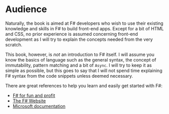 # Audience

Naturally, the book is aimed at F# developers who wish to use their existing knowledge and skills in F# to build front-end apps. Except for a bit of HTML and CSS, no prior experience is assumed concerning front-end development as I will try to explain the concepts needed from the very scratch.

This book, however, is *not* an introduction to F# itself. I will assume you know the basics of language such as the general syntax, the concept of immutability, pattern matching and a bit of `Async`. I will try to keep it as simple as possible, but this goes to say that I will not spend time explaining F# syntax from the code snippets unless deemed necessary.

There are great references to help you learn and easily get started with F#:
 - [F# for fun and profit][fun-and-profit]
 - [The F# Website][fsharp-website]
 - [Microsoft documentation][msdocs]

[fun-and-profit]:https://fsharpforfunandprofit.com/
[fsharp-website]:https://fsharp.org/learn.html
[msdocs]:https://docs.microsoft.com/en-us/dotnet/fsharp/